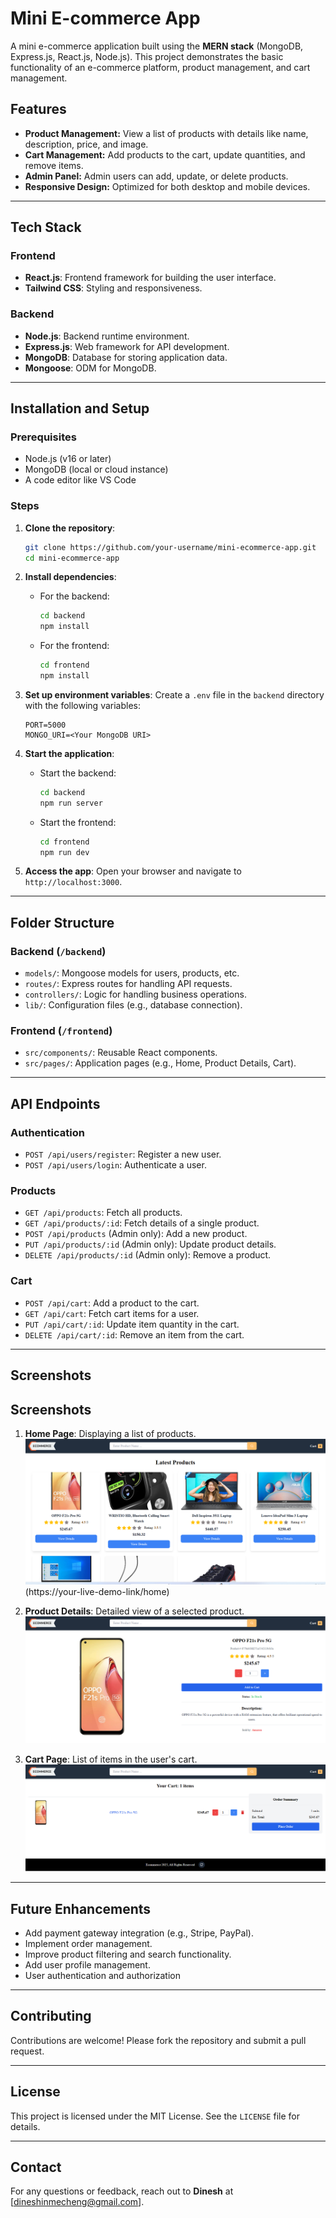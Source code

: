 # Mini E-commerce App

A mini e-commerce application built using the **MERN stack** (MongoDB, Express.js, React.js, Node.js). This project demonstrates the basic functionality of an e-commerce platform, product management, and cart management.

## Features

- **Product Management:** View a list of products with details like name, description, price, and image.
- **Cart Management:** Add products to the cart, update quantities, and remove items.
- **Admin Panel:** Admin users can add, update, or delete products.
- **Responsive Design:** Optimized for both desktop and mobile devices.

---

## Tech Stack

### Frontend

- **React.js**: Frontend framework for building the user interface.
- **Tailwind CSS**: Styling and responsiveness.

### Backend

- **Node.js**: Backend runtime environment.
- **Express.js**: Web framework for API development.
- **MongoDB**: Database for storing application data.
- **Mongoose**: ODM for MongoDB.

---

## Installation and Setup

### Prerequisites

- Node.js (v16 or later)
- MongoDB (local or cloud instance)
- A code editor like VS Code

### Steps

1. **Clone the repository**:

   ```bash
   git clone https://github.com/your-username/mini-ecommerce-app.git
   cd mini-ecommerce-app
   ```

2. **Install dependencies**:

   - For the backend:
     ```bash
     cd backend
     npm install
     ```
   - For the frontend:
     ```bash
     cd frontend
     npm install
     ```

3. **Set up environment variables**:
   Create a `.env` file in the `backend` directory with the following variables:

   ```env
   PORT=5000
   MONGO_URI=<Your MongoDB URI>
   ```

4. **Start the application**:

   - Start the backend:
     ```bash
     cd backend
     npm run server
     ```
   - Start the frontend:
     ```bash
     cd frontend
     npm run dev
     ```

5. **Access the app**:
   Open your browser and navigate to `http://localhost:3000`.

---

## Folder Structure

### Backend (`/backend`)

- `models/`: Mongoose models for users, products, etc.
- `routes/`: Express routes for handling API requests.
- `controllers/`: Logic for handling business operations.
- `lib/`: Configuration files (e.g., database connection).

### Frontend (`/frontend`)

- `src/components/`: Reusable React components.
- `src/pages/`: Application pages (e.g., Home, Product Details, Cart).

---

## API Endpoints

### Authentication

- `POST /api/users/register`: Register a new user.
- `POST /api/users/login`: Authenticate a user.

### Products

- `GET /api/products`: Fetch all products.
- `GET /api/products/:id`: Fetch details of a single product.
- `POST /api/products` (Admin only): Add a new product.
- `PUT /api/products/:id` (Admin only): Update product details.
- `DELETE /api/products/:id` (Admin only): Remove a product.

### Cart

- `POST /api/cart`: Add a product to the cart.
- `GET /api/cart`: Fetch cart items for a user.
- `PUT /api/cart/:id`: Update item quantity in the cart.
- `DELETE /api/cart/:id`: Remove an item from the cart.

---

## Screenshots

## Screenshots

1.  **Home Page**: Displaying a list of products.  
    ![Home Page](./frontend/public/screenshots/products.png)(https://your-live-demo-link/home)

2.  **Product Details**: Detailed view of a selected product.  
    ![Product Details](./frontend/public/screenshots/product-desc.png)

3.  **Cart Page**: List of items in the user's cart.  
    ![Cart Page](./frontend/public/screenshots/cartpage.png)

---

## Future Enhancements

- Add payment gateway integration (e.g., Stripe, PayPal).
- Implement order management.
- Improve product filtering and search functionality.
- Add user profile management.
- User authentication and authorization

---

## Contributing

Contributions are welcome! Please fork the repository and submit a pull request.

---

## License

This project is licensed under the MIT License. See the `LICENSE` file for details.

---

## Contact

For any questions or feedback, reach out to **Dinesh** at [dineshinmecheng@gmail.com].
